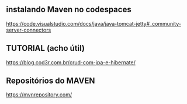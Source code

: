 ## instalando Maven no codespaces
https://code.visualstudio.com/docs/java/java-tomcat-jetty#_community-server-connectors

## TUTORIAL (acho útil)
https://blog.cod3r.com.br/crud-com-jpa-e-hibernate/

## Repositórios do MAVEN
https://mvnrepository.com/
